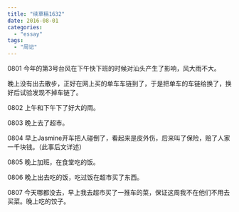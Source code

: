 ```yaml
---
title: "续草稿1632"
date: 2016-08-01
categories: 
  - "essay"
tags: 
  - "周记"
---
```


0801 今年的第3号台风在下午快下班的时候对汕头产生了影响，风大雨不大。

晚上没有出去散步，正好在网上买的单车车链到了，于是把单车的车链给换了，换好后试验发现不掉车链了。

0802 上午和下午下了好大的雨。

0803 晚上去了超市。

0804 早上Jasmine开车把人碰倒了，看起来是皮外伤，后来叫了保险，赔了人家一千块钱。（此事后文详述）

0805 晚上加班，在食堂吃的饭。

0806 晚上出去吃的饭，吃过饭在超市买了东西。

0807 今天哪都没去，早上我去超市买了一推车的菜，保证这周我不在他们不用去买菜。晚上吃的饺子。
